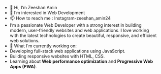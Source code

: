 - 👋 Hi, I’m Zeeshan Amin
- 👀 I’m interested in Web Development
- 📫 How to reach me : Instagram-zeeshan_amin24
- I’m a passionate Web Developer with a strong interest in building modern, user-friendly websites and web applications. I love working with the latest technologies to create beautiful,
responsive, and efficient web solutions. 
- 🌱 What I'm currently working on:
- Developing full-stack web applications using JavaScript.
- Building responsive websites with HTML, CSS.
- Learning about **Web performance optimization** and **Progressive Web Apps (PWA)**.
